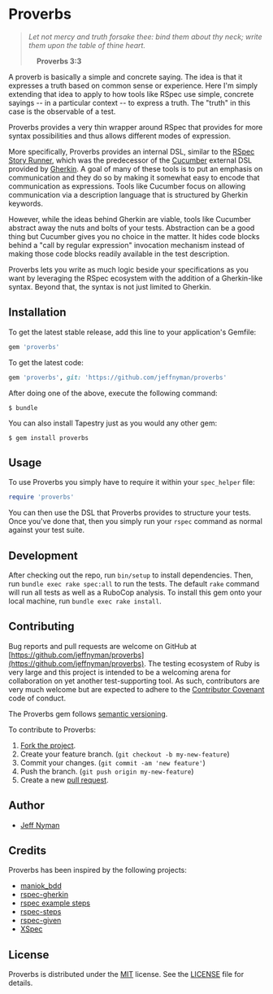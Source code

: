 # Proverbs

> _Let not mercy and truth forsake thee: bind them about thy neck;
> write them upon the table of thine heart._
>
> &nbsp;&nbsp;&nbsp;&nbsp;**Proverbs 3:3**

A proverb is basically a simple and concrete saying. The idea is that it expresses a truth based on common sense or experience. Here I'm simply extending that idea to apply to how tools like RSpec use simple, concrete sayings -- in a particular context -- to express a truth. The "truth" in this case is the observable of a test.

Proverbs provides a very thin wrapper around RSpec that provides for more syntax possibilities and thus allows different modes of expression.

More specifically, Proverbs provides an internal DSL, similar to the [RSpec Story Runner](https://github.com/dchelimsky/rspec-stories), which was the predecessor of the [Cucumber](http://cukes.info/) external DSL provided by [Gherkin](http://cukes.info/gherkin.html). A goal of many of these tools is to put an emphasis on communication and they do so by making it somewhat easy to encode that communication as expressions. Tools like Cucumber focus on allowing communication via a description language that is structured by Gherkin keywords.

However, while the ideas behind Gherkin are viable, tools like Cucumber abstract away the nuts and bolts of your tests. Abstraction can be a good thing but Cucumber gives you no choice in the matter. It hides code blocks behind a "call by regular expression" invocation mechanism instead of making those code blocks readily available in the test description.

Proverbs lets you write as much logic beside your specifications as you want by leveraging the RSpec ecosystem with the addition of a Gherkin-like syntax. Beyond that, the syntax is not just limited to Gherkin.

## Installation

To get the latest stable release, add this line to your application's Gemfile:

```ruby
gem 'proverbs'
```

To get the latest code:

```ruby
gem 'proverbs', git: 'https://github.com/jeffnyman/proverbs'
```

After doing one of the above, execute the following command:

    $ bundle

You can also install Tapestry just as you would any other gem:

    $ gem install proverbs

## Usage

To use Proverbs you simply have to require it within your `spec_helper` file:

```ruby
require 'proverbs'
```

You can then use the DSL that Proverbs provides to structure your tests. Once you've done that, then you simply run your `rspec` command as normal against your test suite.

## Development

After checking out the repo, run `bin/setup` to install dependencies. Then, run `bundle exec rake spec:all` to run the tests. The default `rake` command will run all tests as well as a RuboCop analysis. To install this gem onto your local machine, run `bundle exec rake install`.

## Contributing

Bug reports and pull requests are welcome on GitHub at [https://github.com/jeffnyman/proverbs](https://github.com/jeffnyman/proverbs). The testing ecosystem of Ruby is very large and this project is intended to be a welcoming arena for collaboration on yet another test-supporting tool. As such, contributors are very much welcome but are expected to adhere to the [Contributor Covenant](http://contributor-covenant.org) code of conduct.

The Proverbs gem follows [semantic versioning](http://semver.org).

To contribute to Proverbs:

1. [Fork the project](http://gun.io/blog/how-to-github-fork-branch-and-pull-request/).
2. Create your feature branch. (`git checkout -b my-new-feature`)
3. Commit your changes. (`git commit -am 'new feature'`)
4. Push the branch. (`git push origin my-new-feature`)
5. Create a new [pull request](https://help.github.com/articles/using-pull-requests).

## Author

* [Jeff Nyman](http://testerstories.com)

## Credits

Proverbs has been inspired by the following projects:

* [maniok_bdd](https://github.com/21croissants/maniok_bdd)
* [rspec-gherkin](https://github.com/sheerun/rspec-gherkin)
* [rspec example steps](https://github.com/railsware/rspec-example_steps)
* [rspec-steps](https://github.com/LRDesign/rspec-steps)
* [rspec-given](https://github.com/jimweirich/rspec-given)
* [XSpec](https://github.com/xaviershay/xspec)

## License

Proverbs is distributed under the [MIT](http://www.opensource.org/licenses/MIT) license.
See the [LICENSE](https://github.com/jeffnyman/proverbs/blob/master/LICENSE.md) file for details.

